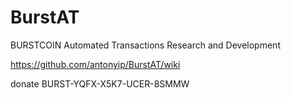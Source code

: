 # BurstAT
BURSTCOIN Automated Transactions Research and Development  
  
https://github.com/antonyip/BurstAT/wiki  

donate BURST-YQFX-X5K7-UCER-8SMMW
